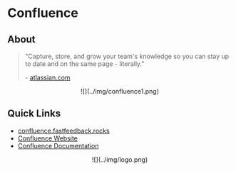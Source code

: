 # Confluence

## About
> "Capture, store, and grow your team's knowledge so you can stay up to date and on the same page - literally."
>
> \- [atlassian.com](https://www.atlassian.com/software/confluence)

<center>
  ![](../img/confluence1.png)
</center>

## Quick Links
 - [confluence.fastfeedback.rocks](http://confluence.fastfeedback.rocks)
 - [Confluence Website](https://www.atlassian.com/software/confluence)
 - [Confluence Documentation](https://confluence.atlassian.com/doc/confluence-server-documentation-135922.html)

<center id="footer">
  ![](../img/logo.png)
</center>
